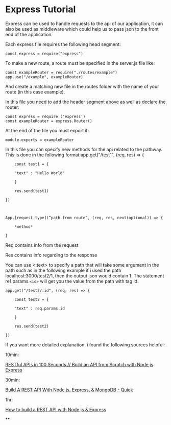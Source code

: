 # Express Tutorial

Express can be used to handle requests to the api of our application, it can also be used as middleware which could help us to pass json to the front end of the application.



Each express file requires the following head segment:

```
const express = require("express")
```



To make a new route, a route must be specified in the server.js file like:

```
const exampleRouter = require("./routes/example")
app.use("/example", exampleRouter)
```





And create a matching new file in the routes folder with the name of your route (in this case example). 

In this file you need to add the header segment above as well as declare the router:

```
const express = require ('express')
const exampleRouter = express.Router()
```



At the end of the file you must export it:

```
module.exports = exampleRouter
```



In this file you can specify new methods for the api related to the pathway. This is done in the following format:app.get("/test1", (req, res) => {

```
    const test1 = {

    "text" : "Hello World"

    }

    res.send(test1)

})



App.[request type](“path from route”, (req, res, next(optional)) => {

    *method*

}
```


Req contains info from the request

Res contains info regarding to the response



You can use <:text> to specify a path that will take some argument in the path such as in the following example if i used the path localhost:3000/test2/1, then the output json would contain 1. The statement re1.params.`<id>` will get you the value from the path with tag id.

```
app.get("/test2/:id", (req, res) => {

    const test2 = {

    "text" : req.params.id

    }

    res.send(test2)

})
```


If you want more detailed explanation, i found the following sources helpful:

10min:

[RESTful APIs in 100 Seconds // Build an API from Scratch with Node.js Express](https://www.youtube.com/watch?v=-MTSQjw5DrM)

30min:

[Build A REST API With Node.js, Express, &amp; MongoDB - Quick](https://www.youtube.com/watch?v=fgTGADljAeg&t=371s)

1hr:

[How to build a REST API with Node js &amp; Express](https://www.youtube.com/watch?v=pKd0Rpw7O48&t=1699s)

**

